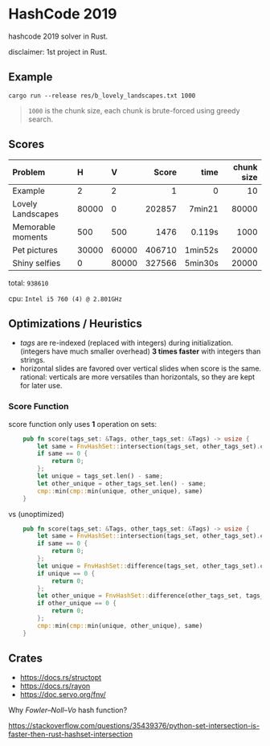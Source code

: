 # HashCode 2019

hashcode 2019 solver in Rust.

disclaimer: 1st project in Rust.

## Example

```
cargo run --release res/b_lovely_landscapes.txt 1000
```

> `1000` is the chunk size, each chunk is brute-forced using greedy search.

## Scores

| Problem           | H     | V     | Score  | time     | chunk size |
|:------------------|:------|:------|-------:|---------:|-----------:|
| Example           | 2     | 2     | 1      | 0        | 10         |
| Lovely Landscapes | 80000 | 0     | 202857 | 7min21   | 80000      |
| Memorable moments | 500   | 500   | 1476   | 0.119s   | 1000       |
| Pet pictures      | 30000 | 60000 | 406710 | 1min52s  | 20000      |
| Shiny selfies     | 0     | 80000 | 327566 | 5min30s  | 20000      |

total: `938610`

cpu: `Intel i5 760 (4) @ 2.801GHz`

## Optimizations / Heuristics

* _tags_ are re-indexed (replaced with integers) during initialization. (integers have much smaller overhead)
  **3 times faster** with integers than strings.
* horizontal slides are favored over vertical slides when score is the same.
rational: verticals are more versatiles than horizontals, so they are kept for later use.

### Score Function

score function only uses **1** operation on sets:

```rust
    pub fn score(tags_set: &Tags, other_tags_set: &Tags) -> usize {
        let same = FnvHashSet::intersection(tags_set, other_tags_set).count();
        if same == 0 {
            return 0;
        };
        let unique = tags_set.len() - same;
        let other_unique = other_tags_set.len() - same;
        cmp::min(cmp::min(unique, other_unique), same)
    }
```

vs (unoptimized)

```rust
    pub fn score(tags_set: &Tags, other_tags_set: &Tags) -> usize {
        let same = FnvHashSet::intersection(tags_set, other_tags_set).count();
        if same == 0 {
            return 0;
        };
        let unique = FnvHashSet::difference(tags_set, other_tags_set).count();
        if unique == 0 {
            return 0;
        };
        let other_unique = FnvHashSet::difference(other_tags_set, tags_set).count();
        if other_unique == 0 {
            return 0;
        };
        cmp::min(cmp::min(unique, other_unique), same)
    }
```


## Crates

* <https://docs.rs/structopt>
* <https://docs.rs/rayon>
* <https://doc.servo.org/fnv/>

Why _Fowler–Noll–Vo_ hash function?

<https://stackoverflow.com/questions/35439376/python-set-intersection-is-faster-then-rust-hashset-intersection>
